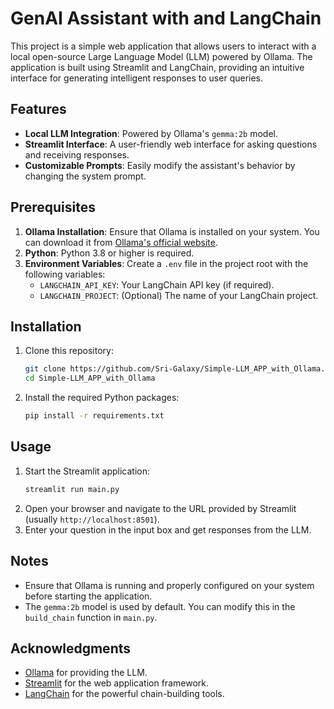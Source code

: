 # GenAI Assistant with and LangChain

This project is a simple web application that allows users to interact with a local open-source Large Language Model (LLM) powered by Ollama. The application is built using Streamlit and LangChain, providing an intuitive interface for generating intelligent responses to user queries.

## Features
- **Local LLM Integration**: Powered by Ollama's `gemma:2b` model.
- **Streamlit Interface**: A user-friendly web interface for asking questions and receiving responses.
- **Customizable Prompts**: Easily modify the assistant's behavior by changing the system prompt.

## Prerequisites
1. **Ollama Installation**: Ensure that Ollama is installed on your system. You can download it from [Ollama's official website](https://ollama.ai/).
2. **Python**: Python 3.8 or higher is required.
3. **Environment Variables**: Create a `.env` file in the project root with the following variables:
   - `LANGCHAIN_API_KEY`: Your LangChain API key (if required).
   - `LANGCHAIN_PROJECT`: (Optional) The name of your LangChain project.

## Installation
1. Clone this repository:
   ```bash
   git clone https://github.com/Sri-Galaxy/Simple-LLM_APP_with_Ollama.git
   cd Simple-LLM_APP_with_Ollama
   ```
2. Install the required Python packages:
   ```bash
   pip install -r requirements.txt
   ```

## Usage
1. Start the Streamlit application:
   ```bash
   streamlit run main.py
   ```
2. Open your browser and navigate to the URL provided by Streamlit (usually `http://localhost:8501`).
3. Enter your question in the input box and get responses from the LLM.

## Notes
- Ensure that Ollama is running and properly configured on your system before starting the application.
- The `gemma:2b` model is used by default. You can modify this in the `build_chain` function in `main.py`.


## Acknowledgments
- [Ollama](https://ollama.ai/) for providing the LLM.
- [Streamlit](https://streamlit.io/) for the web application framework.
- [LangChain](https://www.langchain.com/) for the powerful chain-building tools.
